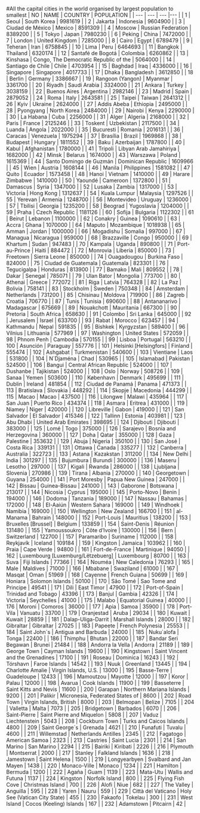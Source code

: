#All the capital cities in the world organised by largest population to smallest
| NO | NAME | COUNTRY | POPULATION |
| --- | --- | --- |--- |
| 1 | Seoul | South Korea | 9981619 |
| 2 | Jakarta | Indonesia | 9604900 |
| 3 | Ciudad de México | Mexico | 8591309 |
| 4 | Moscow | Russian Federation | 8389200 |
| 5 | Tokyo | Japan | 7980230 |
| 6 | Peking | China | 7472000 |
| 7 | London | United Kingdom | 7285000 |
| 8 | Cairo | Egypt | 6789479 |
| 9 | Teheran | Iran | 6758845 |
| 10 | Lima | Peru | 6464693 |
| 11 | Bangkok | Thailand | 6320174 |
| 12 | Santafé de Bogotá | Colombia | 6260862 |
| 13 | Kinshasa | Congo, The Democratic Republic of the | 5064000 |
| 14 | Santiago de Chile | Chile | 4703954 |
| 15 | Baghdad | Iraq | 4336000 |
| 16 | Singapore | Singapore | 4017733 |
| 17 | Dhaka | Bangladesh | 3612850 |
| 18 | Berlin | Germany | 3386667 |
| 19 | Rangoon (Yangon) | Myanmar | 3361700 |
| 20 | Riyadh | Saudi Arabia | 3324000 |
| 21 | Ankara | Turkey | 3038159 |
| 22 | Buenos Aires | Argentina | 2982146 |
| 23 | Madrid | Spain | 2879052 |
| 24 | Roma | Italy | 2643581 |
| 25 | Taipei | Taiwan | 2641312 |
| 26 | Kyiv | Ukraine | 2624000 |
| 27 | Addis Abeba | Ethiopia | 2495000 |
| 28 | Pyongyang | North Korea | 2484000 |
| 29 | Nairobi | Kenya | 2290000 |
| 30 | La Habana | Cuba | 2256000 |
| 31 | Alger | Algeria | 2168000 |
| 32 | Paris | France | 2125246 |
| 33 | Toskent | Uzbekistan | 2117500 |
| 34 | Luanda | Angola | 2022000 |
| 35 | Bucuresti | Romania | 2016131 |
| 36 | Caracas | Venezuela | 1975294 |
| 37 | Brasília | Brazil | 1969868 |
| 38 | Budapest | Hungary | 1811552 |
| 39 | Baku | Azerbaijan | 1787800 |
| 40 | Kabul | Afghanistan | 1780000 |
| 41 | Tripoli | Libyan Arab Jamahiriya | 1682000 |
| 42 | Minsk | Belarus | 1674000 |
| 43 | Warszawa | Poland | 1615369 |
| 44 | Santo Domingo de Guzmán | Dominican Republic | 1609966 |
| 45 | Wien | Austria | 1608144 |
| 46 | Manila | Philippines | 1581082 |
| 47 | Quito | Ecuador | 1573458 |
| 48 | Hanoi | Vietnam | 1410000 |
| 49 | Harare | Zimbabwe | 1410000 |
| 50 | Yaoundé | Cameroon | 1372800 |
| 51 | Damascus | Syria | 1347000 |
| 52 | Lusaka | Zambia | 1317000 |
| 53 | Victoria | Hong Kong | 1312637 |
| 54 | Kuala Lumpur | Malaysia | 1297526 |
| 55 | Yerevan | Armenia | 1248700 |
| 56 | Montevideo | Uruguay | 1236000 |
| 57 | Tbilisi | Georgia | 1235200 |
| 58 | Beograd | Yugoslavia | 1204000 |
| 59 | Praha | Czech Republic | 1181126 |
| 60 | Sofija | Bulgaria | 1122302 |
| 61 | Beirut | Lebanon | 1100000 |
| 62 | Conakry | Guinea | 1090610 |
| 63 | Accra | Ghana | 1070000 |
| 64 | Maputo | Mozambique | 1018938 |
| 65 | Amman | Jordan | 1000000 |
| 66 | Mogadishu | Somalia | 997000 |
| 67 | Managua | Nicaragua | 959000 |
| 68 | Brazzaville | Congo | 950000 |
| 69 | Khartum | Sudan | 947483 |
| 70 | Kampala | Uganda | 890800 |
| 71 | Port-au-Prince | Haiti | 884472 |
| 72 | Monrovia | Liberia | 850000 |
| 73 | Freetown | Sierra Leone | 850000 |
| 74 | Ouagadougou | Burkina Faso | 824000 |
| 75 | Ciudad de Guatemala | Guatemala | 823301 |
| 76 | Tegucigalpa | Honduras | 813900 |
| 77 | Bamako | Mali | 809552 |
| 78 | Dakar | Senegal | 785071 |
| 79 | Ulan Bator | Mongolia | 773700 |
| 80 | Athenai | Greece | 772072 |
| 81 | Riga | Latvia | 764328 |
| 82 | La Paz | Bolivia | 758141 |
| 83 | Stockholm | Sweden | 750348 |
| 84 | Amsterdam | Netherlands | 731200 |
| 85 | Chisinau | Moldova | 719900 |
| 86 | Zagreb | Croatia | 706770 |
| 87 | Tunis | Tunisia | 690600 |
| 88 | Antananarivo | Madagascar | 675669 |
| 89 | Nouakchott | Mauritania | 667300 |
| 90 | Pretoria | South Africa | 658630 |
| 91 | Colombo | Sri Lanka | 645000 |
| 92 | Jerusalem | Israel | 633700 |
| 93 | Rabat | Morocco | 623457 |
| 94 | Kathmandu | Nepal | 591835 |
| 95 | Bishkek | Kyrgyzstan | 589400 |
| 96 | Vilnius | Lithuania | 577969 |
| 97 | Washington | United States | 572059 |
| 98 | Phnom Penh | Cambodia | 570155 |
| 99 | Lisboa | Portugal | 563210 |
| 100 | Asunción | Paraguay | 557776 |
| 101 | Helsinki [Helsingfors] | Finland | 555474 |
| 102 | Ashgabat | Turkmenistan | 540600 |
| 103 | Vientiane | Laos | 531800 |
| 104 | N´Djaména | Chad | 530965 |
| 105 | Islamabad | Pakistan | 524500 |
| 106 | Bangui | Central African Republic | 524000 |
| 107 | Dushanbe | Tajikistan | 524000 |
| 108 | Oslo | Norway | 508726 |
| 109 | Sanaa | Yemen | 503600 |
| 110 | København | Denmark | 495699 |
| 111 | Dublin | Ireland | 481854 |
| 112 | Ciudad de Panamá | Panama | 471373 |
| 113 | Bratislava | Slovakia | 448292 |
| 114 | Skopje | Macedonia | 444299 |
| 115 | Macao | Macao | 437500 |
| 116 | Lilongwe | Malawi | 435964 |
| 117 | San Juan | Puerto Rico | 434374 |
| 118 | Asmara | Eritrea | 431000 |
| 119 | Niamey | Niger | 420000 |
| 120 | Libreville | Gabon | 419000 |
| 121 | San Salvador | El Salvador | 415346 |
| 122 | Tallinn | Estonia | 403981 |
| 123 | Abu Dhabi | United Arab Emirates | 398695 |
| 124 | Djibouti | Djibouti | 383000 |
| 125 | Lomé | Togo | 375000 |
| 126 | Sarajevo | Bosnia and Herzegovina | 360000 |
| 127 | Doha | Qatar | 355000 |
| 128 | Gaza | Palestine | 353632 |
| 129 | Abuja | Nigeria | 350100 |
| 130 | San José | Costa Rica | 339131 |
| 131 | Ottawa | Canada | 335277 |
| 132 | Canberra | Australia | 322723 |
| 133 | Astana | Kazakstan | 311200 |
| 134 | New Delhi | India | 301297 |
| 135 | Bujumbura | Burundi | 300000 |
| 136 | Maseru | Lesotho | 297000 |
| 137 | Kigali | Rwanda | 286000 |
| 138 | Ljubljana | Slovenia | 270986 |
| 139 | Tirana | Albania | 270000 |
| 140 | Georgetown | Guyana | 254000 |
| 141 | Port Moresby | Papua New Guinea | 247000 |
| 142 | Bissau | Guinea-Bissau | 241000 |
| 143 | Gaborone | Botswana | 213017 |
| 144 | Nicosia | Cyprus | 195000 |
| 145 | Porto-Novo | Benin | 194000 |
| 146 | Dodoma | Tanzania | 189000 |
| 147 | Nassau | Bahamas | 172000 |
| 148 | El-Aaiún | Western Sahara | 169000 |
| 149 | Windhoek | Namibia | 169000 |
| 150 | Wellington | New Zealand | 166700 |
| 151 | al-Manama | Bahrain | 148000 |
| 152 | Port-Louis | Mauritius | 138200 |
| 153 | Bruxelles [Brussel] | Belgium | 133859 |
| 154 | Saint-Denis | Réunion | 131480 |
| 155 | Yamoussoukro | Côte d’Ivoire | 130000 |
| 156 | Bern | Switzerland | 122700 |
| 157 | Paramaribo | Suriname | 112000 |
| 158 | Reykjavík | Iceland | 109184 |
| 159 | Kingston | Jamaica | 103962 |
| 160 | Praia | Cape Verde | 94800 |
| 161 | Fort-de-France | Martinique | 94050 |
| 162 | Luxembourg [Luxemburg/Lëtzebuerg] | Luxembourg | 80700 |
| 163 | Suva | Fiji Islands | 77366 |
| 164 | Nouméa | New Caledonia | 76293 |
| 165 | Male | Maldives | 71000 |
| 166 | Mbabane | Swaziland | 61000 |
| 167 | Masqat | Oman | 51969 |
| 168 | Cayenne | French Guiana | 50699 |
| 169 | Honiara | Solomon Islands | 50100 |
| 170 | São Tomé | Sao Tome and Principe | 49541 |
| 171 | Dili | East Timor | 47900 |
| 172 | Port-of-Spain | Trinidad and Tobago | 43396 |
| 173 | Banjul | Gambia | 42326 |
| 174 | Victoria | Seychelles | 41000 |
| 175 | Malabo | Equatorial Guinea | 40000 |
| 176 | Moroni | Comoros | 36000 |
| 177 | Apia | Samoa | 35900 |
| 178 | Port-Vila | Vanuatu | 33700 |
| 179 | Oranjestad | Aruba | 29034 |
| 180 | Kuwait | Kuwait | 28859 |
| 181 | Dalap-Uliga-Darrit | Marshall Islands | 28000 |
| 182 | Gibraltar | Gibraltar | 27025 |
| 183 | Papeete | French Polynesia | 25553 |
| 184 | Saint John´s | Antigua and Barbuda | 24000 |
| 185 | Nuku´alofa | Tonga | 22400 |
| 186 | Thimphu | Bhutan | 22000 |
| 187 | Bandar Seri Begawan | Brunei | 21484 |
| 188 | Andorra la Vella | Andorra | 21189 |
| 189 | George Town | Cayman Islands | 19600 |
| 190 | Kingstown | Saint Vincent and the Grenadines | 17100 |
| 191 | Roseau | Dominica | 16243 |
| 192 | Tórshavn | Faroe Islands | 14542 |
| 193 | Nuuk | Greenland | 13445 |
| 194 | Charlotte Amalie | Virgin Islands, U.S. | 13000 |
| 195 | Basse-Terre | Guadeloupe | 12433 |
| 196 | Mamoutzou | Mayotte | 12000 |
| 197 | Koror | Palau | 12000 |
| 198 | Avarua | Cook Islands | 11900 |
| 199 | Basseterre | Saint Kitts and Nevis | 11600 |
| 200 | Garapan | Northern Mariana Islands | 9200 |
| 201 | Palikir | Micronesia, Federated States of | 8600 |
| 202 | Road Town | Virgin Islands, British | 8000 |
| 203 | Belmopan | Belize | 7105 |
| 204 | Valletta | Malta | 7073 |
| 205 | Bridgetown | Barbados | 6070 |
| 206 | Saint-Pierre | Saint Pierre and Miquelon | 5808 |
| 207 | Vaduz | Liechtenstein | 5043 |
| 208 | Cockburn Town | Turks and Caicos Islands | 4800 |
| 209 | Saint George´s | Grenada | 4621 |
| 210 | Funafuti | Tuvalu | 4600 |
| 211 | Willemstad | Netherlands Antilles | 2345 |
| 212 | Fagatogo | American Samoa | 2323 |
| 213 | Castries | Saint Lucia | 2301 |
| 214 | San Marino | San Marino | 2294 |
| 215 | Bairiki | Kiribati | 2226 |
| 216 | Plymouth | Montserrat | 2000 |
| 217 | Stanley | Falkland Islands | 1636 |
| 218 | Jamestown | Saint Helena | 1500 |
| 219 | Longyearbyen | Svalbard and Jan Mayen | 1438 |
| 220 | Monaco-Ville | Monaco | 1234 |
| 221 | Hamilton | Bermuda | 1200 |
| 222 | Agaña | Guam | 1139 |
| 223 | Mata-Utu | Wallis and Futuna | 1137 |
| 224 | Kingston | Norfolk Island | 800 |
| 225 | Flying Fish Cove | Christmas Island | 700 |
| 226 | Alofi | Niue | 682 |
| 227 | The Valley | Anguilla | 595 |
| 228 | Yaren | Nauru | 559 |
| 229 | Città del Vaticano | Holy See (Vatican City State) | 455 |
| 230 | Fakaofo | Tokelau | 300 |
| 231 | West Island | Cocos (Keeling) Islands | 167 |
| 232 | Adamstown | Pitcairn | 42 |
